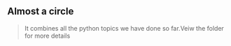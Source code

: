 ##  Almost  a circle 
>It combines all the python topics we have done so far.Veiw the folder for more details
